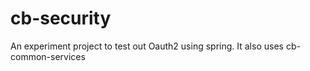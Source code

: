 # cb-security
An experiment project to test out Oauth2 using spring. It also uses cb-common-services